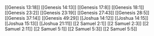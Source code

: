 [[Genesis 13:18]]
[[Genesis 14:13]]
[[Genesis 17:8]]
[[Genesis 18:1]]
[[Genesis 23:2]]
[[Genesis 23:19]]
[[Genesis 27:43]]
[[Genesis 28:5]]
[[Genesis 37:14]]
[[Genesis 49:29]]
[[Joshua 14:12]]
[[Joshua 14:15]]
[[Joshua 15:13]]
[[Joshua 21:11]]
[[2 Samuel 2:1]]
[[2 Samuel 2:3]]
[[2 Samuel 2:11]]
[[2 Samuel 5:1]]
[[2 Samuel 5:3]]
[[2 Samuel 5:5]]
